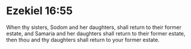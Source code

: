 # Ezekiel 16:55

When thy sisters, Sodom and her daughters, shall return to their former estate, and Samaria and her daughters shall return to their former estate, then thou and thy daughters shall return to your former estate.